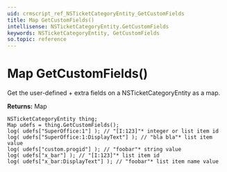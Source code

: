 ```yaml
---
uid: crmscript_ref_NSTicketCategoryEntity_GetCustomFields
title: Map GetCustomFields()
intellisense: NSTicketCategoryEntity.GetCustomFields
keywords: NSTicketCategoryEntity, GetCustomFields
so.topic: reference
---
```


# Map GetCustomFields()

Get the user-defined + extra fields on a NSTicketCategoryEntity as a map.

**Returns:** Map

```crmscript
NSTicketCategoryEntity thing;
Map udefs = thing.GetCustomFields();
log( udefs["SuperOffice:1"] ); // "[I:123]"* integer or list item id
log( udefs["SuperOffice:1:DisplayText"] ); // "bla bla"* list item value
log( udefs["custom.progid"] ); // "foobar"* string value
log( udefs["x_bar"] ); // "[I:123]"* list item id
log( udefs["x_bar:DisplayText"] ); // "foobar"* list item name value
```


